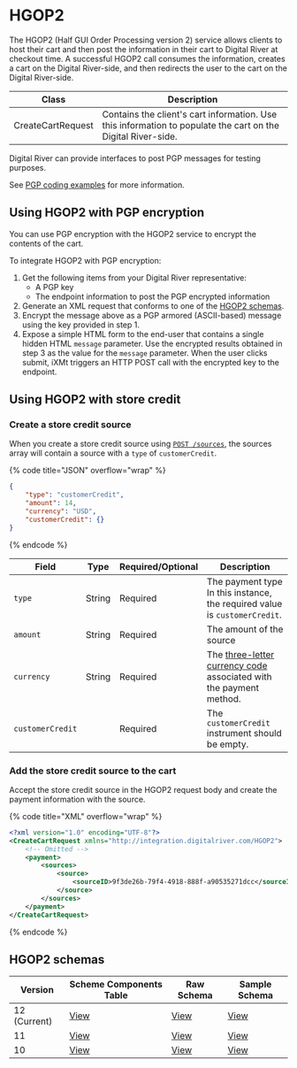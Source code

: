 # HGOP2

The HGOP2 (Half GUI Order Processing version 2) service allows clients to host their cart and then post the information in their cart to Digital River at checkout time. A successful HGOP2 call consumes the information, creates a cart on the Digital River-side, and then redirects the user to the cart on the Digital River-side.

| Class             | Description                                                                                                  |
| ----------------- | ------------------------------------------------------------------------------------------------------------ |
| CreateCartRequest | Contains the client's cart information. Use this information to populate the cart on the Digital River-side. |

Digital River can provide interfaces to post PGP messages for testing purposes.

See [PGP coding examples](http://www.docjar.org/html/api/org/bouncycastle/openpgp/examples/KeyBasedFileProcessor.java.html) for more information.

## Using HGOP2 with PGP encryption

You can use PGP encryption with the HGOP2 service to encrypt the contents of the cart.

To integrate HGOP2 with PGP encryption:

1. Get the following items from your Digital River representative:
   * A PGP key
   * The endpoint information to post the PGP encrypted information
2. Generate an XML request that conforms to one of the [HGOP2 schemas](hgop2.md#hgop2-schemas).
3. Encrypt the message above as a PGP armored (ASCII-based) message using the key provided in step 1.
4.  Expose a simple HTML form to the end-user that contains a single hidden HTML `message` parameter.  Use the encrypted results obtained in step 3 as the value for the `message` parameter. When the user clicks submit, iXMt triggers an HTTP POST call with the encrypted key to the endpoint.



## Using HGOP2 with store credit

### Create a store credit source

When you create a store credit source using [`POST /sources`](https://www.digitalriver.com/docs/commerce-api-reference/#operation/createSources), the sources array will contain a source with a `type` of `customerCredit`.

{% code title="JSON" overflow="wrap" %}
```json
{
    "type": "customerCredit",
    "amount": 14,
    "currency": "USD",
    "customerCredit": {}
}
```
{% endcode %}

| Field            | Type   | Required/Optional | Description                                                                                               |
| ---------------- | ------ | ----------------- | --------------------------------------------------------------------------------------------------------- |
| `type`           | String | Required          | The payment type In this instance, the required value is `customerCredit`.                                |
| `amount`         | String | Required          | The amount of the source                                                                                  |
| `currency`       | String | Required          | The [three-letter currency code](https://www.iban.com/currency-codes) associated with the payment method. |
| `customerCredit` |        | Required          | The `customerCredit` instrument should be empty.                                                          |

### Add the store credit source to the cart

Accept the store credit source in the HGOP2 request body and create the payment information with the source.

{% code title="XML" overflow="wrap" %}
```xml
<?xml version="1.0" encoding="UTF-8"?>
<CreateCartRequest xmlns="http://integration.digitalriver.com/HGOP2">
    <!-- Omitted -->
    <payment>
        <sources>
            <source>
                <sourceID>9f3de26b-79f4-4918-888f-a90535271dcc</sourceID>  <!-- Stored credit source Id -->
            </source>
        </sources>
    </payment>
</CreateCartRequest>
```
{% endcode %}

## HGOP2 schemas

| Version      | Scheme Components Table                                                        | Raw Schema                                                         | Sample Schema                                                              |
| ------------ | ------------------------------------------------------------------------------ | ------------------------------------------------------------------ | -------------------------------------------------------------------------- |
| 12 (Current) | [View](https://drhadmin.digitalriver.com/integration/isg/schematable/HGOP2/12) | [View](https://drhadmin.digitalriver.com/integration/xsd/HGOP2/12) | [View](https://drhadmin.digitalriver.com/integration/isg/example/HGOP2/12) |
| 11           | [View](https://drhadmin.digitalriver.com/integration/isg/schematable/HGOP2/11) | [View](https://drhadmin.digitalriver.com/integration/xsd/HGOP2/11) | [View](https://drhadmin.digitalriver.com/integration/isg/example/HGOP2/11) |
| 10           | [View](https://drhadmin.digitalriver.com/integration/isg/schematable/HGOP2/10) | [View](https://drhadmin.digitalriver.com/integration/xsd/HGOP2/10) | [View](https://drhadmin.digitalriver.com/integration/isg/example/HGOP2/10) |
